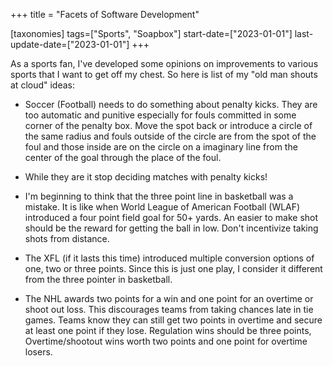 +++
title = "Facets of Software Development"

[taxonomies]
tags=["Sports", "Soapbox"]
start-date=["2023-01-01"]
last-update-date=["2023-01-01"]
+++

As a sports fan, I've developed some opinions on improvements to various sports that I want to get
off my chest. So here is list of my "old man shouts at cloud" ideas:

- Soccer (Football) needs to do something about penalty kicks. They are too automatic and punitive especially 
for fouls committed in some corner of the penalty box. Move the spot back or introduce a circle of the same radius and fouls outside of the circle are from the spot of the foul and those inside are on the circle on a imaginary line from the center of the goal through the place of the foul.

- While they are it stop deciding matches with penalty kicks!

- I'm beginning to think that the three point line in basketball was a mistake. It is like when World League of American Football (WLAF) introduced a four point field goal for 50+ yards. An easier to make shot should be the reward for getting the ball in low. Don't incentivize taking shots from distance.

- The XFL (if it lasts this time) introduced multiple conversion options of one, two or three points. Since this is just one play, I consider it different from the three pointer in basketball.

- The NHL awards two points for a win and one point for an overtime or shoot out loss. This discourages teams from taking chances late in tie games. Teams know they can still get two points in overtime and secure at least one point if they lose. Regulation wins should be three points, Overtime/shootout wins worth two points and one point for overtime losers. 